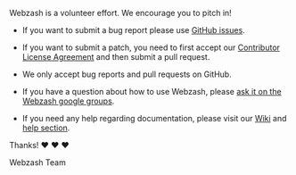 Webzash is a volunteer effort. We encourage you to pitch in!

* If you want to submit a bug report please use [GitHub issues](https://github.com/lweyajoe/webzash/issues).

* If you want to submit a patch, you need to first accept our [Contributor License Agreement](https://github.com/lweyajoe/webzash/blob/v2.7-beta/CLA.md) and then submit a pull request.

* We only accept bug reports and pull requests on GitHub.

* If you have a question about how to use Webzash, please [ask it on the Webzash google groups](http://groups.google.com/group/webzash-help).

* If you need any help regarding documentation, please visit our [Wiki](https://github.com/lweyajoe/webzash/wiki) and [help section](http://squarehaul.online/help).

Thanks! :heart: :heart: :heart:

Webzash Team
